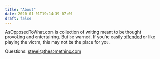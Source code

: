 ```yaml
---
title: "About"
date: 2020-01-01T19:14:39-07:00
draft: false
---
```



AsOpposedToWhat.com is collection of writing meant to be thought
provoking and entertaining. But be warned. If you're easily
[offended](https://youtu.be/vbsHox73mRo?t=202) or like playing the
victim, this may not be the place for you.


Questions: stevei@thesomething.com
